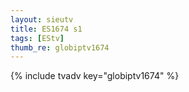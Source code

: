 ```yaml
--- 
layout: sieutv
title: ES1674 s1
tags: [EStv]
thumb_re: globiptv1674
---
```

{% include tvadv key="globiptv1674" %} 
